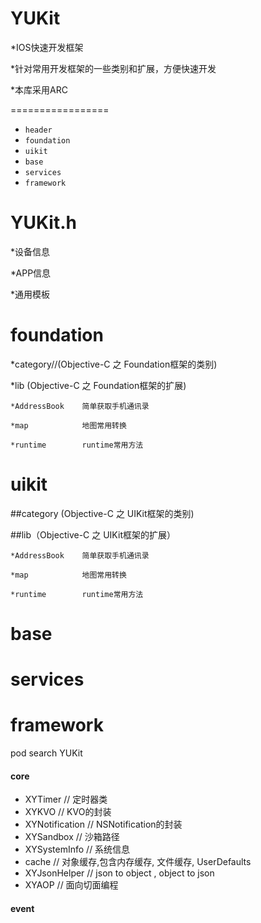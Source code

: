 
YUKit
=================
*IOS快速开发框架

*针对常用开发框架的一些类别和扩展，方便快速开发

*本库采用ARC

=================
- ```header```
-  ```foundation```
-  ```uikit```
-  ```base```
-  ```services```
-  ```framework```



YUKit.h
=================
*设备信息

*APP信息

*通用模板



foundation
=================
*category//(Objective-C 之 Foundation框架的类别)

*lib (Objective-C 之 Foundation框架的扩展)

    *AddressBook    简单获取手机通讯录

    *map            地图常用转换

    *runtime        runtime常用方法



uikit
=================
##category (Objective-C 之 UIKit框架的类别)

##lib（Objective-C 之 UIKit框架的扩展）

    *AddressBook    简单获取手机通讯录

    *map            地图常用转换

    *runtime        runtime常用方法


base
=================



services
=================



framework
=================




pod search YUKit


#### core
* XYTimer 		// 定时器类
* XYKVO 	// KVO的封装
* XYNotification 	// NSNotification的封装
* XYSandbox 	// 沙箱路径
* XYSystemInfo //	系统信息
* cache         // 对象缓存,包含内存缓存, 文件缓存, UserDefaults
* XYJsonHelper 	// json to object , object to json
* XYAOP // 面向切面编程

#### event
